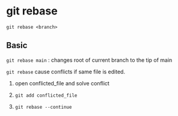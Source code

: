# git rebase
`git rebase <branch>`

## Basic
`git rebase main`
:	changes root of current branch to the tip of main

`git rebase` cause conflicts if same file is edited.

1. open conflicted_file and solve conflict

2. `git add conflicted_file`

3. `git rebase --continue`

